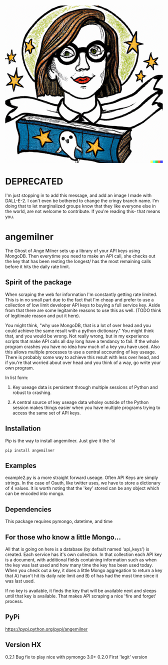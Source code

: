 
![An image of Ange Milner made with DALL-E-2](ange.png)

# DEPRECATED

I'm just stopping in to add this message, and add an image I made with DALL-E-2. I can't even be bothered to change the cringy branch name. I'm doing that to let marginalized groups know that they like everyone else in the world, are not welcome to contribute. If you're reading this- that means you.

angemilner
=================

The Ghost of Ange Milner sets up a library of your API keys using MongoDB.  Then everytime you need to make an API call, she checks out the key that has been resting the longest/ has the most remaining calls before it hits the daily rate limit.

Spirit of the package
---------------------
When scraping the web for information I'm constantly getting rate limited.  This is in no small part due to the fact that I'm cheap and prefer to use a collection of low limit developer API keys to buying a full service key. Aside from that there are some legitamite reasons to use this as well.  (TODO think of legitimate reason and put it here). 

You might think, "why use MongoDB, that is a lot of over head and you could achieve the same result with a python dictionary." You might think that, and you would be wrong.  Not really wrong, but in my experience scripts that make API calls all day long have a tendancy to fail. If the whole program crashes you have no idea how much of a key you have used.  Also this allows multiple processes to use a central accounting of key useage.  There is probably some way to achieve this result with less over head, and if you're that worried about over head and you think of a way, go write your own program. 

In list form:

1. Key useage data is persistent through multiple sessions of Python and robust to crashing.

2. A central source of key useage data wholey outside of the Python session makes things easier when you have multiple programs trying to access the same set of API keys. 

Installation
-------------
Pip is the way to install angemilner.  Just give it the 'ol 
```
pip install angemilner
```

Examples
--------
example2.py is a more straight forward useage.  Often API Keys are simply strings.  In the case of Oauth, like twitter uses, we have to store a dictionary of 4 values.  It is worth noting that the 'key' stored can be any object which can be encoded into mongo.

Dependencies
-------------
This package requires pymongo, datetime, and time

For those who know a little Mongo...
------------------------------------

All that is going on here is a database (by default named 'api_keys') is created.  Each service has it's own collection.  In that collection each API key is a document, with additional fields containing information such as when the key was last used and how many time the key has been used today.  When you check out a key, it does a little Mongo aggregation to return a key that A) hasn't hit its daily rate limit and B) of has had the most time since it was last used. 

If no key is available, it finds the key that will be available next and sleeps until that key is available. That makes API scraping a nice 'fire and forget' process. 


PyPi
----
https://pypi.python.org/pypi/angemilner

Version HX
----------
0.2.1 Bug fix to play nice with pymongo 3.0+
0.2.0 First 'legit' version


